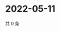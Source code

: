 # 2022-05-11

共 0 条

<!-- BEGIN WEIBO -->
<!-- 最后更新时间 Wed May 11 2022 04:15:25 GMT+0800 (China Standard Time) -->

<!-- END WEIBO -->
